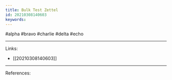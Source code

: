 ```yaml
---
title: Bulk Test Zettel
id: 20210308140603
keywords:
---
```

#alpha #bravo #charlie #delta #echo

---
Links:

- [[20210308140603]]

---
References:
